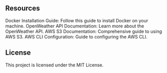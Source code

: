 ## Resources
Docker Installation Guide: Follow this guide to install Docker on your machine.
OpenWeather API Documentation: Learn more about the OpenWeather API.
AWS S3 Documentation: Comprehensive guide to using AWS S3.
AWS CLI Configuration: Guide to configuring the AWS CLI.
## License
This project is licensed under the MIT License.
